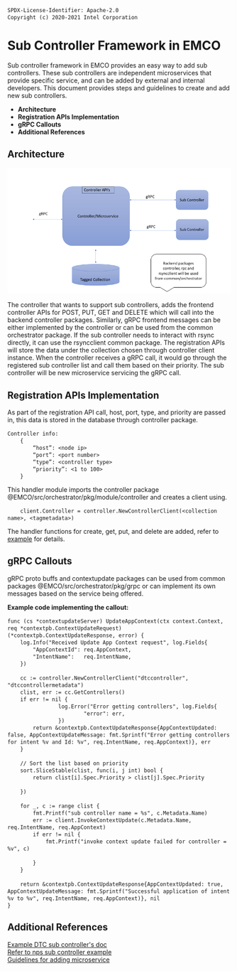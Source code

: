 ```text
SPDX-License-Identifier: Apache-2.0
Copyright (c) 2020-2021 Intel Corporation
```
<!-- omit in toc -->

# Sub Controller Framework in EMCO

Sub controller framework in EMCO provides an easy way to add sub controllers. These sub controllers are independent microservices that provide specific service, and can be added by external and internal developers. This document provides steps and guidelines to create and add new sub controllers.

- **Architecture**
- **Registration APIs Implementation**
- **gRPC Callouts**
- **Additional References**

## Architecture

![Sub Controller Framework](images/SubControllerFrame.png)

The controller that wants to support sub controllers, adds the frontend controller APIs for POST, PUT, GET and DELETE which will call into the backend controller packages.  Similarly, gRPC frontend messages can be either implemented by the controller or can be used from the common orchestrator package. If the sub controller needs to interact with rsync directly, it can use the rsyncclient common package.  The registration APIs will store the data under the collection chosen through controller client instance. When the controller receives a gRPC call, it would go through the registered sub controller list and call them based on their priority.  The sub controller will be new microservice servicing the gRPC call.

## Registration APIs Implementation

As part of the registration API call, host, port, type, and priority are passed in, this data is stored in the database through controller package.

```
Controller info:
    {
        “host”: <node ip>
        “port”: <port number>
        “type”: <controller type>
        “priority”: <1 to 100>
    }
```
This handler module imports the controller package @EMCO/src/orchestrator/pkg/module/controller and creates a client using.

```
    client.Controller = controller.NewControllerClient(<collection name>, <tagmetadata>)
```

The handler functions for create, get, put, and delete are added, refer to [example](../../src/dtc/api/controllerhandler.go) for details.

## gRPC Callouts 

gRPC proto buffs and contextupdate packages can be used from common packages @EMCO/src/orchestrator/pkg/grpc or can implement its own messages based on the service being offered.

**Example code implementing the callout:**


```
func (cs *contextupdateServer) UpdateAppContext(ctx context.Context, req *contextpb.ContextUpdateRequest) (*contextpb.ContextUpdateResponse, error) {
	log.Info("Received Update App Context request", log.Fields{
		"AppContextId": req.AppContext,
		"IntentName":   req.IntentName,
	})

	cc := controller.NewControllerClient("dtccontroller", "dtccontrollermetadata")
	clist, err := cc.GetControllers()
	if err != nil {
                log.Error("Error getting controllers", log.Fields{
                        "error": err,
                })
		return &contextpb.ContextUpdateResponse{AppContextUpdated: false, AppContextUpdateMessage: fmt.Sprintf("Error getting controllers for intent %v and Id: %v", req.IntentName, req.AppContext)}, err
	}

	// Sort the list based on priority
	sort.SliceStable(clist, func(i, j int) bool {
		return clist[i].Spec.Priority > clist[j].Spec.Priority

	})

	for _, c := range clist {
		fmt.Printf("sub controller name = %s", c.Metadata.Name)
		err := client.InvokeContextUpdate(c.Metadata.Name, req.IntentName, req.AppContext)
		if err != nil {
			fmt.Printf("invoke context update failed for controller = %v", c)

		}
	}

	return &contextpb.ContextUpdateResponse{AppContextUpdated: true, AppContextUpdateMessage: fmt.Sprintf("Successful application of intent %v to %v", req.IntentName, req.AppContext)}, nil
}
```
## Additional References

[Example DTC sub controller's doc](./dtc_subcontrollers.md)\
[Refer to nps sub controller example](../../src/nps/)\
[Guidelines for adding microservice](./Guidelines_adding_microservices_to_emco.md)

